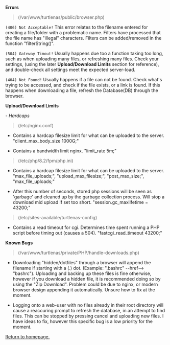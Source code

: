 __Errors__

> (/var/www/turtlenas/public/browser.php)

`(406) Not Acceptable!` This error relates to the filename entered for creating a file/folder with a problematic name. Filters have processed that the file name has "illegal" characters. Filters can be added/removed in the function "filterString()".

`(504) Gateway Timout!` Usually happens due too a function taking too long, such as when uploading many files, or refreshing many files. Check your settings, (using the later __Upload/Download Limits__ section for reference), and double-check all settings meet the expected server-load.

`(404) Not Found!` Usually happens if a file can not be found. Check what's trying to be accessed, and check if the file exists, or a link is found. If this happens when downloading a file, refresh the Database(DB) through the browser.

__Upload/Download Limits__

*- Hardcaps*

> (/etc/nginx.conf)

+ Contains a hardcap filesize limit for what can be uploaded to the server. "client_max_body_size 1000G;"

+ Contains a bandwidth limit nginx. "limit_rate 5m;"

> (/etc/php/8.2/fpm/php.ini) 

+ Contains a hardcap filesize limit for what can be uploaded to the server. "max_file_uploads;", "upload_max_filesize;", "post_max_size;", "max_file_uploads;"

+ After this number of seconds, stored php sessions will be seen as 'garbage' and cleaned up by the garbage collection process. Will stop a download mid upload if set too short. "session.gc_maxlifetime = 43200;"

> (/etc/sites-available/turtlenas-config)

+ Contains a read timeout for cgi. Determines time spent running a PHP script before timing out (causes a 504). "fastcgi_read_timeout 43200;"

__Known Bugs__

> (/var/www/turtlenas/private/PHP/handle-downloads.php)

+ Downloading "hidden/dotfiles" through a browser will append the filename if starting with a (.) dot. (Example: ".bashrc" --href--> "bashrc"). Uploading and backing up these files is fine otherwise, however if you download a hidden file, it is recommended doing so by using the "Zip Download". Problem could be due to nginx, or modern browser design appending it automatically. Unsure how to fix at the moment.

+ Logging onto a web-user with no files already in their root directory will cause a reaccuring prompt to refresh the database, in an attempt to find files. This can be stopped by pressing cancel and uploading new files. I have ideas to fix, however this specific bug is a low priority for the moment.

[Return to homepage.](https://github.com/allenc125789/TurtleNAS/blob/main/README.md#install)
